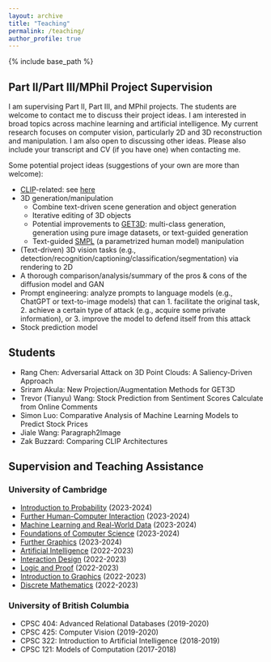 ```yaml
---
layout: archive
title: "Teaching"
permalink: /teaching/
author_profile: true
---
```


{% include base_path %}

## Part II/Part III/MPhil Project Supervision

I am supervising Part II, Part III, and MPhil projects. The students are welcome to contact me to discuss their project ideas. I am interested in broad topics across machine learning and artificial intelligence. My current research focuses on computer vision, particularly 2D and 3D reconstruction and manipulation. I am also open to discussing other ideas. Please also include your transcript and CV (if you have one) when contacting me.

Some potential project ideas (suggestions of your own are more than welcome):  
- <a href="https://openai.com/research/clip" target="_blank">CLIP</a>-related: see <a href="/Part III Project Proposal.pdf" target="_blank">here</a>
- 3D generation/manipulation
	- Combine text-driven scene generation and object generation
	- Iterative editing of 3D objects
	- Potential improvements to <a href="https://nv-tlabs.github.io/GET3D/" target="_blank">GET3D</a>: multi-class generation, generation using pure image datasets, or text-guided generation
	- Text-guided <a href="https://smpl.is.tue.mpg.de" target="_blank">SMPL</a> (a parametrized human model) manipulation
- (Text-driven) 3D vision tasks (e.g., detection/recognition/captioning/classification/segmentation) via rendering to 2D
- A thorough comparison/analysis/summary of the pros & cons of the diffusion model and GAN
- Prompt engineering: analyze prompts to language models (e.g., ChatGPT or text-to-image models) that can 1. facilitate the original task, 2. achieve a certain type of attack (e.g., acquire some private information), or 3. improve the model to defend itself from this attack
- Stock prediction model

## Students

- Rang Chen: Adversarial Attack on 3D Point Clouds: A Saliency-Driven Approach
- Sriram Akula: New Projection/Augmentation Methods for GET3D
- Trevor (Tianyu) Wang: Stock Prediction from Sentiment Scores Calculate from Online Comments
- Simon Luo: Comparative Analysis of Machine Learning Models to Predict Stock Prices
- Jiale Wang: Paragraph2Image
- Zak Buzzard: Comparing CLIP Architectures

## Supervision and Teaching Assistance

### University of Cambridge

- <a href="https://www.cl.cam.ac.uk/teaching/2324/IntroProb/" target="_blank">Introduction to Probability</a> (2023-2024)
- <a href="https://www.cl.cam.ac.uk/teaching/2324/FHCI/" target="_blank">Further Human-Computer Interaction</a> (2023-2024)
- <a href="https://www.cl.cam.ac.uk/teaching/2324/MLRD/" target="_blank">Machine Learning and Real-World Data</a> (2023-2024)
- <a href="https://www.cl.cam.ac.uk/teaching/2324/FoundsCS/" target="_blank">Foundations of Computer Science</a> (2023-2024)
- <a href="https://www.cl.cam.ac.uk/teaching/2324/FGraphics/" target="_blank">Further Graphics</a> (2023-2024)
- <a href="https://www.cl.cam.ac.uk/teaching/2223/ArtInt/" target="_blank">Artificial Intelligence</a> (2022-2023)
- <a href="https://www.cl.cam.ac.uk/teaching/2223/IntDesign/" target="_blank">Interaction Design</a> (2022-2023)
- <a href="https://www.cl.cam.ac.uk/teaching/2223/LogicProof/" target="_blank">Logic and Proof</a> (2022-2023)
- <a href="https://www.cl.cam.ac.uk/teaching/2223/Graphics/" target="_blank">Introduction to Graphics</a> (2022-2023)
- <a href="https://www.cl.cam.ac.uk/teaching/2223/DiscMath/" target="_blank">Discrete Mathematics</a> (2022-2023)

### University of British Columbia

- CPSC 404: Advanced Relational Databases (2019-2020)
- CPSC 425: Computer Vision (2019-2020)
- CPSC 322: Introduction to Artificial Intelligence (2018-2019)
- CPSC 121: Models of Computation (2017-2018)

